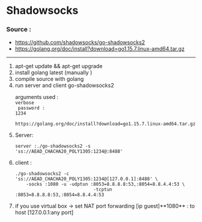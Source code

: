 # Shadowsocks
### Source :
*  https://github.com/shadowsocks/go-shadowsocks2
*  https://golang.org/doc/install?download=go1.15.7.linux-amd64.tar.gz
____
<ol>
<li> apt-get update && apt-get upgrade</li>
<li> install golang latest (manually )</li>
<li> compile source with golang</li>
<li> run server and client go-shadowsocks2 </li>

arguments used :
 <br><code>verbose</code>
<br><code> password : 1234</code>

```
https://golang.org/doc/install?download=go1.15.7.linux-amd64.tar.gz
```
<li>  Server:</li>

```
server :./go-shadowsocks2 -s 'ss://AEAD_CHACHA20_POLY1305:1234@:8488' 
```
<li>  client :</li>

```
./go-shadowsocks2 -c 'ss://AEAD_CHACHA20_POLY1305:1234@[127.0.0.1]:8488' \
    -socks :1080 -u -udptun :8053=8.8.8.8:53,:8054=8.8.4.4:53 \
                             -tcptun :8053=8.8.8.8:53,:8054=8.8.4.4:53
```

<li> if you use virtual box -> set NAT port forwarding [ip guest]**1080** : to host [127.0.0.1:any port]</li>

<ol>
